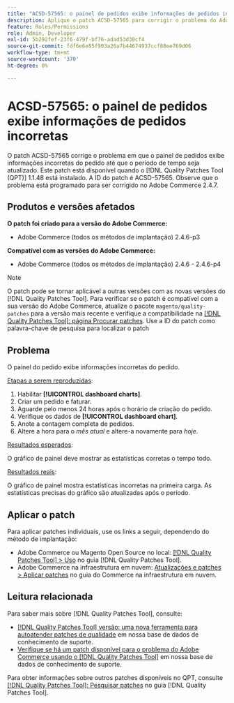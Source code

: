 ```yaml
---
title: "ACSD-57565: o painel de pedidos exibe informações de pedidos incorretas"
description: Aplique o patch ACSD-57565 para corrigir o problema do Adobe Commerce em que o painel de pedidos exibe informações incorretas sobre os pedidos até que o período seja atualizado.
feature: Roles/Permissions
role: Admin, Developer
exl-id: 5b292fef-23f6-479f-bf76-adad53d30cf4
source-git-commit: fdf6e6e85f903a26a7b44674937ccf88ee769d06
workflow-type: tm+mt
source-wordcount: '370'
ht-degree: 0%

---
```


# ACSD-57565: o painel de pedidos exibe informações de pedidos incorretas

O patch ACSD-57565 corrige o problema em que o painel de pedidos exibe informações incorretas do pedido até que o período de tempo seja atualizado. Este patch está disponível quando o [!DNL Quality Patches Tool (QPT)] 1.1.48 está instalado. A ID do patch é ACSD-57565. Observe que o problema está programado para ser corrigido no Adobe Commerce 2.4.7.

## Produtos e versões afetados

**O patch foi criado para a versão do Adobe Commerce:**

* Adobe Commerce (todos os métodos de implantação) 2.4.6-p3

**Compatível com as versões do Adobe Commerce:**

* Adobe Commerce (todos os métodos de implantação) 2.4.6 - 2.4.6-p4

>[!NOTE]
>
>O patch pode se tornar aplicável a outras versões com as novas versões do [!DNL Quality Patches Tool]. Para verificar se o patch é compatível com a sua versão do Adobe Commerce, atualize o pacote `magento/quality-patches` para a versão mais recente e verifique a compatibilidade na [[!DNL Quality Patches Tool]: página Procurar patches](https://experienceleague.adobe.com/tools/commerce-quality-patches/index.html). Use a ID do patch como palavra-chave de pesquisa para localizar o patch

## Problema

O painel do pedido exibe informações incorretas do pedido.

<u>Etapas a serem reproduzidas</u>:

1. Habilitar **[!UICONTROL dashboard charts]**.
1. Criar um pedido e faturar.
1. Aguarde pelo menos 24 horas após o horário de criação do pedido.
1. Verifique os dados de **[!UICONTROL dashboard chart]**.
1. Anote a contagem completa de pedidos.
1. Altere a hora para o *mês atual* e altere-a novamente para *hoje*.

<u>Resultados esperados</u>:

O gráfico de painel deve mostrar as estatísticas corretas o tempo todo.

<u>Resultados reais</u>:

O gráfico de painel mostra estatísticas incorretas na primeira carga. As estatísticas precisas do gráfico são atualizadas após o período.

## Aplicar o patch

Para aplicar patches individuais, use os links a seguir, dependendo do método de implantação:

* Adobe Commerce ou Magento Open Source no local: [[!DNL Quality Patches Tool] > Uso](https://experienceleague.adobe.com/docs/commerce-operations/tools/quality-patches-tool/usage.html) no guia [!DNL Quality Patches Tool].
* Adobe Commerce na infraestrutura em nuvem: [Atualizações e patches > Aplicar patches](https://experienceleague.adobe.com/docs/commerce-cloud-service/user-guide/develop/upgrade/apply-patches.html) no guia do Commerce na infraestrutura em nuvem.

## Leitura relacionada

Para saber mais sobre [!DNL Quality Patches Tool], consulte:

* [[!DNL Quality Patches Tool] versão: uma nova ferramenta para autoatender patches de qualidade](/help/announcements/adobe-commerce-announcements/magento-quality-patches-released-new-tool-to-self-serve-quality-patches.md) em nossa base de dados de conhecimento de suporte.
* [Verifique se há um patch disponível para o problema do Adobe Commerce usando o [!DNL Quality Patches Tool]](/help/support-tools/patches-available-in-qpt-tool/check-patch-for-magento-issue-with-magento-quality-patches.md) em nossa base de dados de conhecimento de suporte.

Para obter informações sobre outros patches disponíveis no QPT, consulte [[!DNL Quality Patches Tool]: Pesquisar patches](https://experienceleague.adobe.com/tools/commerce-quality-patches/index.html) no guia [!DNL Quality Patches Tool].
